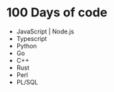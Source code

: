 # 100 Days of code

  * JavaScript | Node.js 
  * Typescript
  * Python
  * Go 
  * C++ 
  * Rust 
  * Perl
  * PL/SQL 
